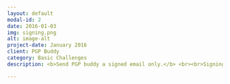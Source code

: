 ```yaml
---
layout: default
modal-id: 2
date: 2016-01-03
img: signing.png
alt: image-alt
project-date: January 2016
client: PGP Buddy
category: Basic Challenges
description: <b>Send PGP buddy a signed email only.</b> <br><br>Signing emails demonstrates that a message was written by the person who is in control of a given keypair. PGP buddy needs your public key in order to verify the signature, so make sure that you attach your public key or put it on a keyserver.<br><br> <b>Check the signature on the signed response from PGP buddy.</b> <br><br>Read the email from PGP buddy and verify that the signature checks out.

---
```

